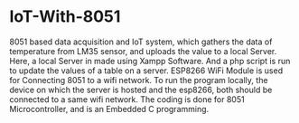 # IoT-With-8051
8051 based data acquisition and IoT system, which gathers the data of temperature from LM35 sensor, and uploads the value to a local Server.
Here, a local Server in made using Xampp Software. And a php script is run to update the values of a table on a server.
ESP8266 WiFi Module is used for Connecting 8051 to a wifi network.
To run the program locally, the device on which the server is hosted and the esp8266, both should be connected to a same wifi network.
The coding is done for 8051 Microcontroller, and is an Embedded C programming.

